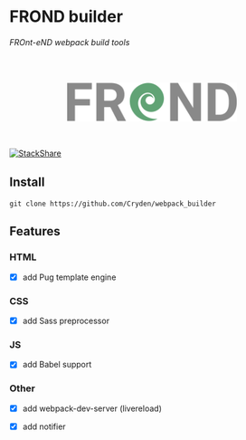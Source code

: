 # FROND builder
###### FROnt-eND webpack build tools

</br>
<p align='center'>
  <img  src='./assets/logo.png' width='300'/>
</p>
</br>

[![StackShare](https://img.shields.io/badge/tech-stack-0690fa.svg?style=flat)](https://stackshare.io/Cryden/frond)

## Install

``` 
git clone https://github.com/Cryden/webpack_builder
```

## Features

### HTML

- [x] add Pug template engine

### CSS

- [x] add Sass preprocessor

### JS

- [x] add Babel support

### Other

- [x] add webpack-dev-server (livereload)

- [x] add notifier

